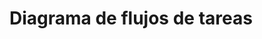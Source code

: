 # Diagrama de flujos de tareas

<!--
Subid vuestro diagrama de flujo de tareas en formato de imagen 
en esta misma carpeta y enlazadlo en este documento, así:

![Este es el diagrama de flujos de la página web Bardo](diagramadeflujos.png)
-->
